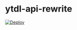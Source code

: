 # ytdl-api-rewrite
[![Deploy](https://www.herokucdn.com/deploy/button.svg)](https://heroku.com/deploy?template=https://github.com/Smigg-y/ytdl-api-rewrite)
